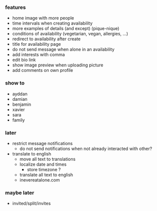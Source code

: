 ### features

- home image with more people
- time intervals when creating availability
- more examples of details (and except) (pique-nique)
- conditions of availability (vegetarian, vegan, allergies, ...)
- redirect to availability after create
- title for availability page
- do not send message when alone in an availability
- add interests with comma
- edit bio link
- show image preview when uploading picture
- add comments on own profile

### show to

- ayddan
- damian
- benjamin
- xavier
- sara
- family

### later

- restrict message notifications
  - do not send notifications when not already interacted with other?
- translate to english
  - move all text to translations
  - localize date and times
    - store timezone ?
  - translate all text to english
  - inevereatalone.com

### maybe later

- invited/split/invites
